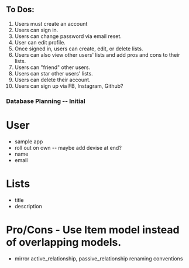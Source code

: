 ## To Dos:

1. Users must create an account
2. Users can sign in.
3. Users can change password via email reset.
4. User can edit profile.
5. Once signed in, users can create, edit, or delete lists.
6. Users can also view other users' lists and add pros and cons to their lists.
7. Users can "friend" other users.
8. Users can star other users' lists.
9. Users can delete their account.
10. Users can sign up via FB, Instagram, Github?

### Database Planning -- Initial

# User
  + sample app
  + roll out on own -- maybe add devise at end?
  + name
  + email

# Lists
  + title
  + description


# Pro/Cons - Use Item model instead of overlapping models.
  + mirror active_relationship, passive_relationship renaming conventions
